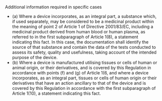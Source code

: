 Additional information required in specific cases
- (a)   Where a device incorporates, as an integral part, a substance which, if used separately, may be considered to be a  medicinal product within the meaning of point 2 of Article 1 of Directive 2001/83/EC, including a medicinal product  derived  from  human  blood  or  human  plasma,  as  referred  to  in  the  first  subparagraph  of  Article  1(8), a  statement  indicating  this  fact.  In  this  case,  the  documentation  shall  identify  the  source  of  that  substance  and contain  the  data  of  the  tests  conducted  to  assess  its  safety,  quality  and  usefulness,  taking  account  of  the intended purpose of the device.
- (b)   Where  a  device  is  manufactured  utilising  tissues  or  cells  of  human  or  animal  origin,  or  their  derivatives,  and  is covered by this Regulation in accordance with points (f) and (g) of Article 1(6, and where a device incorporates, as  an  integral  part,  tissues  or  cells  of  human  origin  or  their  derivatives  that  have  an  action  ancillary  to  that  of the  device  and  is  covered  by  this  Regulation  in  accordance  with  the  first  subparagraph  of  Article  1(10), a  statement  indicating  this  fact.  
